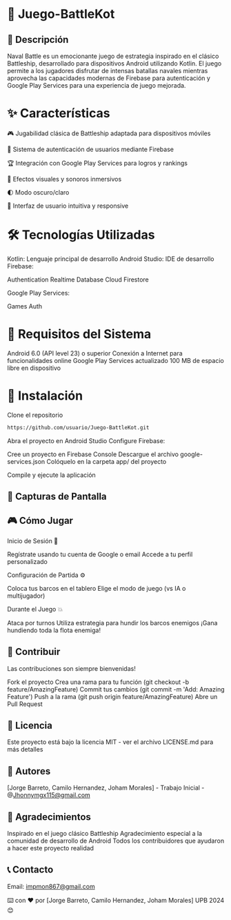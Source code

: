 
# 🚢 Juego-BattleKot

## 📝 Descripción
Naval Battle es un emocionante juego de estrategia inspirado en el clásico Battleship, desarrollado para dispositivos Android utilizando Kotlin. El juego permite a los jugadores disfrutar de intensas batallas navales mientras aprovecha las capacidades modernas de Firebase para autenticación y Google Play Services para una experiencia de juego mejorada.

# ✨ Características

 🎮 Jugabilidad clásica de Battleship adaptada para dispositivos móviles
 
 👥 Sistema de autenticación de usuarios mediante Firebase
 
 🏆 Integración con Google Play Services para logros y rankings
 
 💫 Efectos visuales y sonoros inmersivos
 
 🌓 Modo oscuro/claro
 
 📱 Interfaz de usuario intuitiva y responsive

# 🛠️ Tecnologías Utilizadas

Kotlin: Lenguaje principal de desarrollo
Android Studio: IDE de desarrollo
Firebase:

Authentication
Realtime Database
Cloud Firestore


Google Play Services:

Games
Auth



# 📲 Requisitos del Sistema

Android 6.0 (API level 23) o superior
Conexión a Internet para funcionalidades online
Google Play Services actualizado
100 MB de espacio libre en dispositivo

# 🚀 Instalación

Clone el repositorio
```bash
https://github.com/usuario/Juego-BattleKot.git
```


Abra el proyecto en Android Studio
Configure Firebase:

Cree un proyecto en Firebase Console
Descargue el archivo google-services.json
Colóquelo en la carpeta app/ del proyecto


Compile y ejecute la aplicación

## 📱 Capturas de Pantalla

## 🎮 Cómo Jugar

Inicio de Sesión 🔐

Regístrate usando tu cuenta de Google o email
Accede a tu perfil personalizado


Configuración de Partida ⚙️

Coloca tus barcos en el tablero
Elige el modo de juego (vs IA o multijugador)


Durante el Juego 💥

Ataca por turnos
Utiliza estrategia para hundir los barcos enemigos
¡Gana hundiendo toda la flota enemiga!



## 🤝 Contribuir
Las contribuciones son siempre bienvenidas!

Fork el proyecto
Crea una rama para tu función (git checkout -b feature/AmazingFeature)
Commit tus cambios (git commit -m 'Add: Amazing Feature')
Push a la rama (git push origin feature/AmazingFeature)
Abre un Pull Request

## 📄 Licencia
Este proyecto está bajo la licencia MIT - ver el archivo LICENSE.md para más detalles

## 👥 Autores

[Jorge Barreto, Camilo Hernandez, Joham Morales] - Trabajo Inicial - @Jhonnymgx115@gmail.com

## 🙏 Agradecimientos

Inspirado en el juego clásico Battleship
Agradecimiento especial a la comunidad de desarrollo de Android
Todos los contribuidores que ayudaron a hacer este proyecto realidad

## 📞 Contacto

Email: impmon867@gmail.com

⌨️ con ❤️ por [Jorge Barreto, Camilo Hernandez, Joham Morales] UPB 2024😊 
